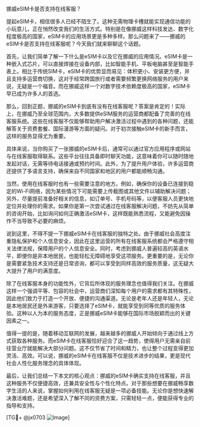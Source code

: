 挪威eSIM卡是否支持在线客服？

提起eSIM卡，相信很多人已经不陌生了。这种无需物理卡槽就能实现通信功能的小玩意儿，正在悄然改变我们的生活方式。特别是在像挪威这样科技发达、数字化程度极高的国家，eSIM卡的应用场景更是多种多样。那么问题来了——挪威的eSIM卡是否支持在线客服呢？今天我们就来聊聊这个话题。

首先，让我们简单了解一下什么是eSIM卡以及它在挪威的应用情况。eSIM卡是一种嵌入式芯片，可以直接焊接在设备内部，比如智能手机、平板电脑甚至是智能手表上。相比于传统SIM卡，eSIM卡的优势显而易见：体积更小、安装更方便，并且支持多运营商切换，这对于经常跨国旅行或者需要频繁更换网络服务的用户来说，无疑是一个福音。而在挪威这样一个对数字技术依赖度极高的国家，eSIM卡早已成为许多人的首选。

那么，回到正题，挪威的eSIM卡到底有没有在线客服呢？答案是肯定的！实际上，在挪威乃至全球范围内，大多数提供eSIM服务的运营商都配备了完善的在线客服系统。这些在线客服不仅能够帮助用户解决激活过程中遇到的各种问题，还能解答关于资费套餐、国际漫游等方面的疑问。对于初次接触eSIM卡的新手而言，这样的服务显得尤为重要。

具体来说，当你购买了一张挪威的eSIM卡后，通常可以通过官方应用程序或网站与在线客服取得联系。这些平台往往具备即时聊天功能，这意味着你可以随时随地发起对话，无需等待电话接通或预约时间。此外，为了提升用户体验，许多运营商还提供了多语言支持，确保来自不同国家和地区的用户都能顺畅沟通。

当然，使用在线客服时也有一些需要注意的地方。例如，确保你的设备已连接到稳定的Wi-Fi网络，因为某些情况下可能需要上传截图或其他文件以辅助解决问题；另外，尽量提前准备好相关的信息，如订单号、手机号码等，以便客服人员更快地定位并处理你的需求。如果你是第一次尝试通过在线客服解决问题，不妨先从简单的咨询开始，比如询问如何正确激活eSIM卡，这样既能熟悉流程，又能避免因操作不当导致不必要的麻烦。

说到这里，不得不提一下挪威eSIM卡在线客服的独特之处。由于挪威社会高度注重隐私保护和个人信息安全，因此在这里运营的所有在线客服系统都会严格遵守相关法律法规，保障用户的个人信息安全。同时，考虑到挪威人普遍较高的英语水平，即便你是非本地居民，也能轻松无障碍地享受这项服务。更重要的是，无论你是需要紧急技术支持还是日常咨询，都可以享受到同样高效的服务质量，这无疑大大提升了用户的满意度。

除了在线客服本身的功能性外，它背后所体现的服务理念也值得我们关注。在挪威这样一个强调平等、包容的社会中，运营商们深知每个用户的需求都有其特殊性，因此他们致力于打造一个开放、便捷的沟通渠道。无论是老年人还是年轻人，无论是本地居民还是外来游客，只要选择了eSIM卡，就能享受到同等优质的服务体验。这种以人为本的服务态度，正是挪威eSIM卡能够在国际市场脱颖而出的关键因素之一。

值得一提的是，随着移动互联网的发展，越来越多的挪威人开始倾向于通过线上方式获取各种服务。而eSIM卡在线客服恰好迎合了这一趋势，使得用户无需亲自前往营业厅就能解决大部分问题。这不仅节省了时间和精力，也让整个过程变得更加灵活、高效。可以说，挪威的eSIM卡在线客服不仅是技术进步的结果，更是现代社会人性化服务理念的具体体现。

最后，让我们总结一下本文的核心观点：挪威的eSIM卡确实支持在线客服，并且这种服务不仅便捷高效，还兼具安全性与个性化特点。对于那些想要在挪威畅享数字生活的人来说，掌握如何利用在线客服无疑是一项必备技能。无论你是想快速解决激活难题，还是希望深入了解不同的资费方案，只需轻轻一点，便能获得专业的指导和支持。

[TG💪+ @jx0703 ![Image](https://github.com/user-attachments/assets/dbca1d08-cadb-493c-b0ec-ad6f7a83f270)]